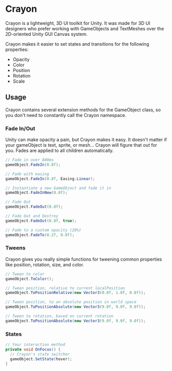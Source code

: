 # Crayon

Crayon is a lightweight, 3D UI toolkit for Unity. It was made for 3D UI designers who prefer working with GameObjects and TextMeshes over the 2D-oriented Unity GUI Canvas system.

Crayon makes it easier to set states and transitions for the following properties:
+ Opacity
+ Color
+ Position
+ Rotation
+ Scale

## Usage

Crayon contains several extension methods for the GameObject class, so you don't need to constantly call the Crayon namespace.

### Fade In/Out
Unity can make opacity a pain, but Crayon makes it easy. It doesn't matter if your gameObject is text, sprite, or mesh...
Crayon will figure that out for you. Fades are applied to all children automatically.
```c#
// Fade in over 800ms
gameObject.FadeIn(0.8f);
```
```c#
// Fade with easing
gameObject.FadeIn(0.8f, Easing.Linear);
```
```c#
// Instantiate a new GameObject and fade it in
gameObject.FadeInNew(0.8f);
```
```c#
// Fade Out
gameObject.FadeOut(0.8f);
```
```c#
// Fade Out and Destroy
gameObject.FadeOut(0.8f, true);
```
```c#
// Fade to a custom opacity (20%)
gameObject.FadeTo(0.2f, 0.8f);
```

### Tweens
Crayon gives you really simple functions for tweening common properties like position, rotation, size, and color.
```c#
// Tween to color
gameObject.ToColor();
```
```c#
// Tween position, relative to current localPosition
gameObject.ToPositionRelative(new Vector3(0.0f, 1.0f, 0.0f));
```
```c#
// Tween position, to an absolute position in world space
gameObject.ToPositionAbsolute(new Vector3(9.0f, 9.0f, 9.0f));
```
```c#
// Tween to rotation, based on current rotation
gameObject.ToPositionAbsolute(new Vector3(9.0f, 9.0f, 9.0f));
```

### States
```c#
// Your interaction method
private void OnFocus() {
  // Crayon's state switcher
  gameObject.SetState(hover);
}
```
